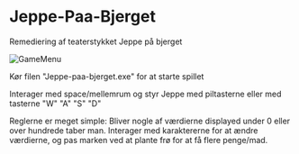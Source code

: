 # Jeppe-Paa-Bjerget
Remediering af teaterstykket Jeppe på bjerget

![GameMenu](https://user-images.githubusercontent.com/82645669/146992450-12705b0b-8c8e-4e86-b221-951f0bd1c7c7.gif)

Kør filen "Jeppe-paa-bjerget.exe" for at starte spillet

Interager med space/mellemrum og styr Jeppe med piltasterne eller med tasterne "W" "A" "S" "D"

Reglerne er meget simple: Bliver nogle af værdierne displayed under 0 eller over hundrede taber man. Interager med karaktererne for at ændre værdierne, og pas marken ved at plante frø for at få flere penge/mad.
